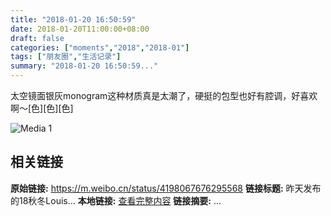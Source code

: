 ```yaml
---
title: "2018-01-20 16:50:59"
date: 2018-01-20T11:00:00+08:00
draft: false
categories: ["moments","2018","2018-01"]
tags: ["朋友圈","生活记录"]
summary: "2018-01-20 16:50:59..."
---
```


太空镜面银灰monogram这种材质真是太潮了，硬挺的包型也好有腔调，好喜欢啊～[色][色][色]

![Media 1](/Moments/photos/2018-01-20/201801201650590.jpg)

## 相关链接

**原始链接:** https://m.weibo.cn/status/4198067676295568
**链接标题:** 昨天发布的18秋冬Louis...
**本地链接:** [查看完整内容](/link_content/2018/01/2018-01-20-1/link_content/)
**链接摘要:** ...


